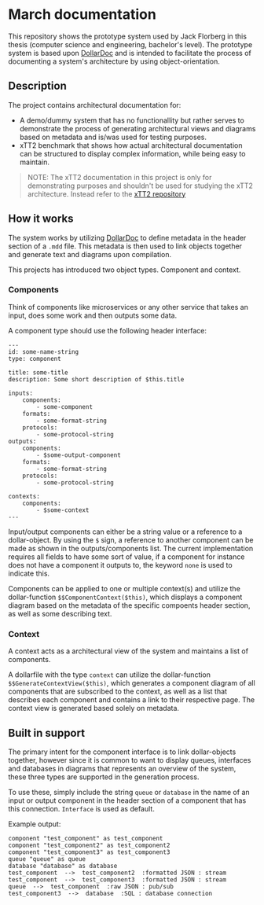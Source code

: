# March documentation #

This repository shows the prototype system used by Jack Florberg in this thesis (computer science and engineering, bachelor's level). The prototype system is based upon [DollarDoc](https://github.com/dollardoc/dollardoc) and is intended to facilitate the process of documenting a system's architecture by using object-orientation.

## Description

The project contains architectural documentation for:

* A demo/dummy system that has no functionallity but rather serves to demonstrate the process of generating architectural views and diagrams based on metadata and is/was used for testing purposes.
* xTT2 benchmark that shows how actual architectural documentation can be structured to display complex information, while being easy to maintain.

>NOTE: The xTT2 documentation in this project is only for demonstrating purposes and shouldn't be used for studying the xTT2 architecture. Instead refer to the [xTT2 repository](https://bitbucket.org/bnearit/xtt2/src/master/documentation/architecture/docs/)

## How it works

The system works by utilizing [DollarDoc](https://github.com/dollardoc/dollardoc) to define metadata in the header section of a `.mdd` file. This metadata is then used to link objects together and generate text and diagrams upon compilation.

This projects has introduced two object types. Component and context.

### Components

Think of components like microservices or any other service that takes an input, does some work and then outputs some data.

A component type should use the following header interface:

```
---
id: some-name-string
type: component

title: some-title
description: Some short description of $this.title

inputs: 
    components:
        - some-component
    formats:
        - some-format-string
    protocols: 
        - some-protocol-string
outputs:
    components:
        - $some-output-component
    formats:
        - some-format-string
    protocols: 
        - some-protocol-string

contexts:
    components:
        - $some-context
---
```

Input/output components can either be a string value or a reference to a dollar-object. By using the `$` sign, a reference to another component can be made as shown in the outputs/components list. The current implementation requires all fields to have some sort of value, if a component for instance does not have a component it outputs to, the keyword `none` is used to indicate this.

Components can be applied to one or multiple context(s) and utilize the dollar-function `$$ComponentContext($this)`, which displays a component diagram based on the metadata of the specific compoents header section, as well as some describing text.

### Context

A context acts as a architectural view of the system and maintains a list of components.

A dollarfile with the type `context` can utilize the dollar-function `$$GenerateContextView($this)`, which generates a component diagram of all components that are subscribed to the context, as well as a list that describes each component and contains a link to their respective page. The context view is generated based solely on metadata.

## Built in support

The primary intent for the component interface is to link dollar-objects together, however since it is common to want to display queues, interfaces and databases in diagrams that represents an overview of the system, these three types are supported in the generation process.

To use these, simply include the string `queue` or `database` in the name of an input or output component in the header section of a component that has this connection. `Interface` is used as default.


Example output:
``` plantuml
component "test_component" as test_component
component "test_component2" as test_component2
component "test_component3" as test_component3
queue "queue" as queue
database "database" as database
test_component  -->  test_component2  :formatted JSON : stream
test_component  -->  test_component3  :formatted JSON : stream
queue  -->  test_component  :raw JSON : pub/sub
test_component3  -->  database  :SQL : database connection
```